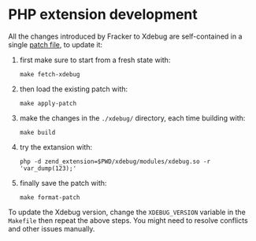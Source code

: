 # PHP extension development

All the changes introduced by Fracker to Xdebug are self-contained in a single [patch file](./fracker.patch), to update it:

1. first make sure to start from a fresh state with:

   ```
   make fetch-xdebug
   ```

2. then load the existing patch with:

    ```
    make apply-patch
    ```

3. make the changes in the `./xdebug/` directory, each time building with:

    ```
    make build
    ```

4. try the extansion with:

    ```
    php -d zend_extension=$PWD/xdebug/modules/xdebug.so -r 'var_dump(123);'
    ```

5. finally save the patch with:

    ```
    make format-patch
    ```

To update the Xdebug version, change the `XDEBUG_VERSION` variable in the `Makefile` then repeat the above steps. You might need to resolve conflicts and other issues manually.
